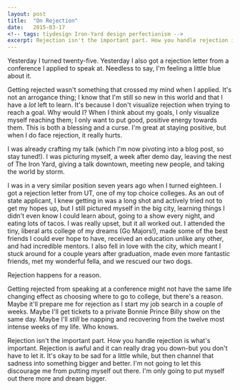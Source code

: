 ```yaml
---
layout: post
title:  "On Rejection"
date:   2015-03-17
<!-- tags: tiydesign Iron-Yard design perfectionism -->
excerpt: Rejection isn't the important part. How you handle rejection is what's important. Rejection is awful and it can really drag you down-but you don't have to let it. It's okay to be sad for a little while, but then channel that sadness into something bigger and better.
---
```


Yesterday I turned twenty-five. Yesterday I also got a rejection letter from a conference I applied to speak at. Needless to say, I'm feeling a little blue about it.

Getting rejected wasn't something that crossed my mind when I applied. It's not an arrogance thing; I know that I'm still so new in this world and that I have a _lot_ left to learn. It's because I don't visualize rejection when trying to reach a goal. Why would I? When I think about my goals, I only visualize myself reaching them; I only want to put good, positive energy towards them. This is both a blessing and a curse. I'm great at staying positive, but when I do face rejection, it really hurts.

I was already crafting my talk (which I'm now pivoting into a blog post, so stay tuned!). I was picturing myself, a week after demo day, leaving the nest of The Iron Yard, giving a talk downtown, meeting new people, and taking the world by storm.  

I was in a very similar position seven years ago when I turned eighteen. I got a rejection letter from UT, one of my top choice colleges. As an out of state applicant, I knew getting in was a long shot and actively tried not to get my hopes up, but I still pictured myself in the big city, learning things I didn't even know I could learn about, going to a show every night, and eating lots of tacos. I was really upset, but it all worked out. I attended the tiny, liberal arts college of my dreams (Go Majors!), made some of the best friends I could ever hope to have, received an education unlike any other, and had incredible mentors. I also fell in love with the city, which meant I stuck around for a couple years after graduation, made even more fantastic friends, met my wonderful fella, and we rescued our two dogs.

Rejection happens for a reason.

Getting rejected from speaking at a conference might not have the same life changing effect as choosing where to go to college, but there's a reason. Maybe it'll prepare me for rejection as I start my job search in a couple of weeks. Maybe I'll get tickets to a private Bonnie Prince Billy show on the same day. Maybe I'll _still_ be napping and recovering from the twelve most intense weeks of my life. Who knows. 

Rejection isn't the important part. How you handle rejection is what's important. Rejection is awful and it can really drag you down-but you don't have to let it. It's okay to be sad for a little while, but then channel that sadness into something bigger and better. I'm not going to let this discourage me from putting myself out there. I'm only going to put myself out there more and dream bigger. 